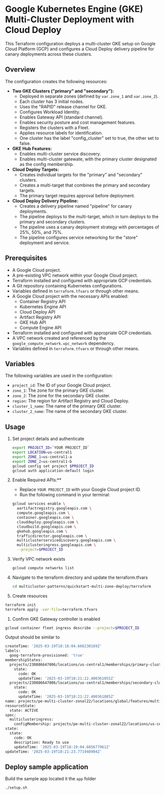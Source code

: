 # Google Kubernetes Engine (GKE) Multi-Cluster Deployment with Cloud Deploy

This Terraform configuration deploys a multi-cluster GKE setup on Google Cloud Platform (GCP) and configures a Cloud Deploy delivery pipeline for canary deployments across these clusters.

## Overview

The configuration creates the following resources:

* **Two GKE Clusters ("primary" and "secondary"):**
  * Deployed in separate zones (defined by `var.zone_1` and `var.zone_2`).
  * Each cluster has 3 initial nodes.
  * Uses the "RAPID" release channel for GKE.
  * Configures Workload Identity.
  * Enables Gateway API (standard channel).
  * Enables security posture and cost management features.
  * Registers the clusters with a Fleet.
  * Applies resource labels for identification.
  * One cluster has the label "config\_cluster" set to true, the other set to false.
* **GKE Hub Features:**
  * Enables multi-cluster service discovery.
  * Enables  multi-cluster gatewate, with the primary cluster designated as the config membership.
* **Cloud Deploy Targets:**
  * Creates individual targets for the "primary" and "secondary" clusters.
  * Creates a multi-target that combines the primary and secondary targets.
  * The primary target requires approval before deployment.
* **Cloud Deploy Delivery Pipeline:**
  * Creates a delivery pipeline named "pipeline" for canary deployments.
  * The pipeline deploys to the multi-target, which in turn deploys to the primary and secondary clusters.
  * The pipeline uses a canary deployment strategy with percentages of 25%, 50%, and 75%.
  * The pipeline configures service networking for the "store" deployment and service.

## Prerequisites

* A Google Cloud project.
* A pre-existing VPC network within your Google Cloud project.
* Terraform installed and configured with appropriate GCP credentials.
* A Git repository containing Kubernetes configurations.
* Variables defined in `terraform.tfvars` or through other means.
* A Google Cloud project with the necessary APIs enabled:
  * Container Registry API
  * Kubernetes Engine API
  * Cloud Deploy API
  * Artifact Registry API
  * GKE Hub API
  * Compute Engine API
* Terraform installed and configured with appropriate GCP credentials.
* A VPC network created and referenced by the `google_compute_network.vpc_network` dependency.
* Variables defined in `terraform.tfvars` or through other means.

## Variables

The following variables are used in the configuration:

* `project_id`: The ID of your Google Cloud project.
* `zone_1`: The zone for the primary GKE cluster.
* `zone_2`: The zone for the secondary GKE cluster.
* `region`: The region for Artifact Registry and Cloud Deploy.
* `cluster_1_name`: The name of the primary GKE cluster.
* `cluster_2_name`: The name of the secondary GKE cluster.

## Usage

1.  Set project details and authenticate

    ```sh
    export PROJECT_ID=`YOUR PROJECT_ID`
    export LOCATION=us-central1
    export ZONE_1=us-central1-a
    export ZONE_2=us-central1-b
    gcloud config set project $PROJECT_ID
    gcloud auth application-default login
    ```

1.  Enable Required APIs:**
    * Replace `YOUR PROJECT_ID` with your Google Cloud project ID.
    * Run the following command in your terminal:

    ```sh
    gcloud services enable \
      aartifactregistry.googleapis.com \
      compute.googleapis.com \
      container.googleapis.com \
      clouddeploy.googleapis.com \
      cloudbuild.googleapis.com \
      gkehub.googleapis.com \
      trafficdirector.googleapis.com \
      multiclusterservicediscovery.googleapis.com \
      multiclusteringress.googleapis.com \
      --project=$PROJECT_ID
    ```

1.  Verify VPC network exists

    ```sh
    gcloud compute networks list
    ```

1.  Navigate to the terraform directory and update the terraform.tfvars

    ```sh
    cd multicluster-patterns/quickstart-multi-zone-deploy/terraform
    ```

1.   Create resources

```sh
terraform init
terraform apply -var-file=terraform.tfvars
```

1. Confirm GKE Gateway controller is enabled

```sh
gcloud container fleet ingress describe --project=$PROJECT_ID
```

Output should be similar to

```sh
createTime: '2025-03-19T18:18:04.666230169Z'
labels:
  goog-terraform-provisioned: 'true'
membershipStates:
  projects/230886647806/locations/us-central1/memberships/primary-cluster:
    state:
      code: OK
      updateTime: '2025-03-19T18:21:22.400361055Z'
  projects/230886647806/locations/us-central1/memberships/secondary-cluster:
    state:
      code: OK
      updateTime: '2025-03-19T18:21:22.400361885Z'
name: projects/pe-multi-cluster-zonal22/locations/global/features/multiclusteringress
resourceState:
  state: ACTIVE
spec:
  multiclusteringress:
    configMembership: projects/pe-multi-cluster-zonal22/locations/us-central1/memberships/primary-cluster
state:
  state:
    code: OK
    description: Ready to use
    updateTime: '2025-03-19T18:19:04.605677961Z'
updateTime: '2025-03-19T18:21:23.771948904Z'
```

## Deploy sample application

Build the sample app located it the `app` folder

```sh
./setup.sh
```
